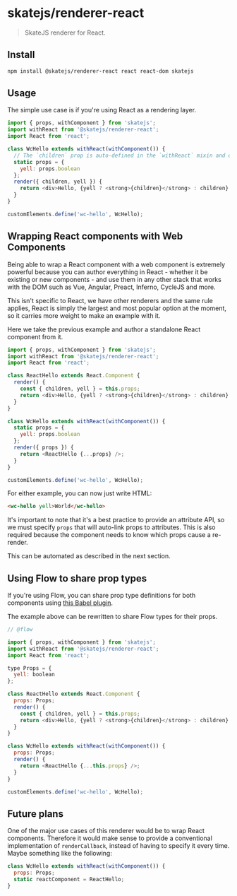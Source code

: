 # skatejs/renderer-react

> SkateJS renderer for React.

## Install

```sh
npm install @skatejs/renderer-react react react-dom skatejs
```

## Usage

The simple use case is if you're using React as a rendering layer.

```js
import { props, withComponent } from 'skatejs';
import withReact from '@skatejs/renderer-react';
import React from 'react';

class WcHello extends withReact(withComponent()) {
  // The `children` prop is auto-defined in the `withReact` mixin and outputs a <slot />
  static props = {
    yell: props.boolean
  };
  render({ children, yell }) {
    return <div>Hello, {yell ? <strong>{children}</strong> : children}!</div>;
  }
}

customElements.define('wc-hello', WcHello);
```

## Wrapping React components with Web Components

Being able to wrap a React component with a web component is extremely powerful
because you can author everything in React - whether it be existing or new
components - and use them in any other stack that works with the DOM such as
Vue, Angular, Preact, Inferno, CycleJS and more.

This isn't specific to React, we have other renderers and the same rule applies,
React is simply the largest and most popular option at the moment, so it carries
more weight to make an example with it.

Here we take the previous example and author a standalone React component from
it.

```js
import { props, withComponent } from 'skatejs';
import withReact from '@skatejs/renderer-react';
import React from 'react';

class ReactHello extends React.Component {
  render() {
    const { children, yell } = this.props;
    return <div>Hello, {yell ? <strong>{children}</strong> : children}!</div>;
  }
}

class WcHello extends withReact(withComponent()) {
  static props = {
    yell: props.boolean
  };
  render({ props }) {
    return <ReactHello {...props} />;
  }
}

customElements.define('wc-hello', WcHello);
```

For either example, you can now just write HTML:

```html
<wc-hello yell>World</wc-hello>
```

It's important to note that it's a best practice to provide an attribute API, so
we must specify `props` that will auto-link props to attributes. This is also
required because the component needs to know which props cause a re-render.

This can be automated as described in the next section.

## Using Flow to share prop types

If you're using Flow, you can share prop type definitions for both components
using
[this Babel plugin](https://github.com/skatejs/babel-plugin-transform-skate-flow-props).

The example above can be rewritten to share Flow types for their props.

```js
// @flow

import { props, withComponent } from 'skatejs';
import withReact from '@skatejs/renderer-react';
import React from 'react';

type Props = {
  yell: boolean
};

class ReactHello extends React.Component {
  props: Props;
  render() {
    const { children, yell } = this.props;
    return <div>Hello, {yell ? <strong>{children}</strong> : children}!</div>;
  }
}

class WcHello extends withReact(withComponent()) {
  props: Props;
  render() {
    return <ReactHello {...this.props} />;
  }
}

customElements.define('wc-hello', WcHello);
```

## Future plans

One of the major use cases of this renderer would be to wrap React components.
Therefore it would make sense to provide a conventional implementation of
`renderCallback`, instead of having to specify it every time. Maybe something
like the following:

```js
class WcHello extends withReact(withComponent()) {
  props: Props;
  static reactComponent = ReactHello;
}
```
